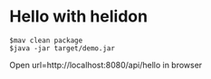 # Hello with helidon

```
$mav clean package
$java -jar target/demo.jar
```

Open url=http://localhost:8080/api/hello in browser
